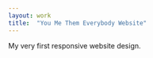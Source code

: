 ```yaml
---
layout: work
title:  "You Me Them Everybody Website"
---
```


My very first responsive website design.

